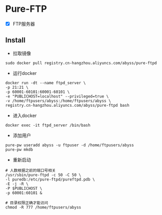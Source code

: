 # Pure-FTP

 - [x] FTP服务器

## Install

- 拉取镜像
```
sudo docker pull registry.cn-hangzhou.aliyuncs.com/abyss/pure-ftpd
```

- 运行docker
```
docker run -dt --name ftpd_server \
-p 21:21 \
-p 60001-60101:60001-60101 \
-e "PUBLICHOST=localhost" --privileged=true \
-v /home/ftpusers/abyss:/home/ftpusers/abyss \
registry.cn-hangzhou.aliyuncs.com/abyss/pure-ftpd bash
```

- 进入docker
```
docker exec -it ftpd_server /bin/bash
```

- 添加用户
```
pure-pw useradd abyss -u ftpuser -d /home/ftpusers/abyss
pure-pw mkdb
```

- 重新启动
```
# 人数根据之前的端口号相关
/usr/sbin/pure-ftpd -c 50 -C 50 \
-l puredb:/etc/pure-ftpd/pureftpd.pdb \
-E -j -R \
-P $PUBLICHOST \
-p 60001:60101 &

# 目录权限正确才能访问
chmod -R 777 /home/ftpusers/abyss
```

